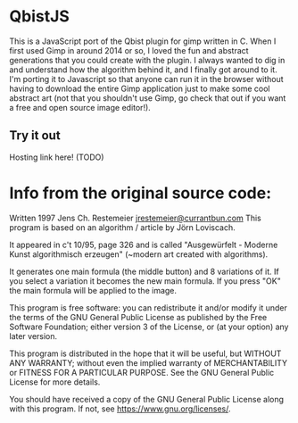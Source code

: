 # QbistJS

This is a JavaScript port of the Qbist plugin for gimp written in C. When I first used Gimp in around 2014 or so, I loved the fun and abstract generations that you could create with the plugin. I always wanted to dig in and understand how the algorithm behind it, and I finally got around to it. I'm porting it to Javascript so that anyone can run it in the browser without having to download the entire Gimp application just to make some cool abstract art (not that you shouldn't use Gimp, go check that out if you want a free and open source image editor!).

## Try it out

Hosting link here! (TODO)

# Info from the original source code:

Written 1997 Jens Ch. Restemeier <jrestemeier@currantbun.com>
This program is based on an algorithm / article by
Jörn Loviscach.

It appeared in c't 10/95, page 326 and is called
"Ausgewürfelt - Moderne Kunst algorithmisch erzeugen"
(~modern art created with algorithms).

It generates one main formula (the middle button) and 8 variations of it.
If you select a variation it becomes the new main formula. If you
press "OK" the main formula will be applied to the image.

This program is free software: you can redistribute it and/or modify
it under the terms of the GNU General Public License as published by
the Free Software Foundation; either version 3 of the License, or
(at your option) any later version.

This program is distributed in the hope that it will be useful,
but WITHOUT ANY WARRANTY; without even the implied warranty of
MERCHANTABILITY or FITNESS FOR A PARTICULAR PURPOSE. See the
GNU General Public License for more details.

You should have received a copy of the GNU General Public License
along with this program. If not, see <https://www.gnu.org/licenses/>.
